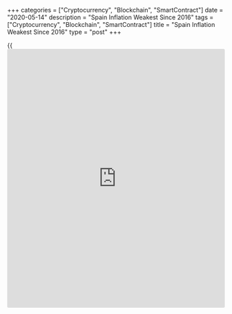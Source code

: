 +++
categories = ["Cryptocurrency", "Blockchain", "SmartContract"]
date = "2020-05-14"
description = "Spain Inflation Weakest Since 2016"
tags = ["Cryptocurrency", "Blockchain", "SmartContract"]
title = "Spain Inflation Weakest Since 2016"
type = "post"
+++

{{<iframe id="large-banner" src="https://www.bounty.group/#slide=25.0" width="100%" height="600" scrolling="no" style="border: 0px solid rgb(216, 221, 230); border-radius: 3px;">}}

Spain's consumer price inflation slowed as initially estimated to the
lowest since mid-2016, final data from the statistical office INE showed
Thursday.

Consumer prices fell 0.7 percent on a yearly basis in April, as
estimated, after staying flat a month ago. This was the biggest fall
since June 2016, when prices were down 0.8 percent.

At the same time, core inflation held steady at 1.1 percent.

Meanwhile, month-on-month, consumer prices gained 0.3 percent, in
contrast to a 0.4 percent drop in March. The rate came in line with the
estimate published on April 30.  
  
The annual fall was largely driven by a 6.8 percent decrease in
transportation and 6.6 percent fall in housing costs. Meanwhile, food
and non-alcoholic beverages prices advanced 4 percent.

Inflation, based on the harmonized index of consumer prices declined 0.7
percent, reversing a 0.1 percent rise in March. The annual rate was
revised from 0.6 percent. A similar faster drop was last seen in July
2016.

On a monthly basis, HICP inflation eased to 0.4 percent from 0.6
percent. The monthly rate matched preliminary estimate.

For comments and feedback [contact](https://www.playgroundfx.com/contact/): editorial@rtt[news](https://www.letsplayfx.com/blog/forex-news-website/).com

[Economic News][1]

 **What parts of the world are seeing the best (and worst) economic
performances lately? Click[here][2] to check out our [Econ Scorecard][2]
and find out! See up-to-the-moment [ranking](https://www.playgroundfx.com/blog/crypto-exchange-ranking/)s for the best and worst
performers in [GDP][3], [unemployment rate][4], [inflation][5] and much
more.**

   1. www.rtt[news](https://www.letsplayfx.com/blog/forex-news-website/).com/Content/EconomicNews.aspx
   2. www.rtt[news](https://www.letsplayfx.com/blog/forex-news-website/).com/economic-scorecard/world-rank/retail-sales/highest-performance.aspx
   3. www.rtt[news](https://www.letsplayfx.com/blog/forex-news-website/).com/economic-scorecard/world-rank/GDP/highest-performance.aspx
   4. www.rtt[news](https://www.letsplayfx.com/blog/forex-news-website/).com/economic-scorecard/world-rank/unemployment-rate/lowest-performance.aspx
   5. www.rtt[news](https://www.letsplayfx.com/blog/forex-news-website/).com/economic-scorecard/world-rank/CPI/highest-performance.aspx